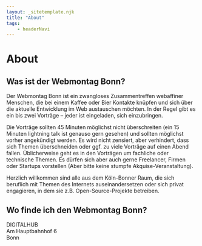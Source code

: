 ```yaml
---
layout: _sitetemplate.njk
title: "About"
tags: 
    - headerNavi
---
```


# About

## Was ist der Webmontag Bonn?

Der Webmontag Bonn ist ein zwangloses Zusammentreffen webaffiner Menschen, die bei einem Kaffee oder Bier Kontakte kn&uuml;pfen und sich &uuml;ber die aktuelle Entwicklung im Web austauschen m&ouml;chten. In der Regel gibt es ein bis zwei Vortr&auml;ge &ndash; jeder ist eingeladen, sich einzubringen.

Die Vortr&auml;ge sollten 45 Minuten m&ouml;glichst nicht &uuml;berschreiten (ein 15 Minuten lightning talk ist genauso gern gesehen) und sollten m&ouml;glichst vorher angek&uuml;ndigt werden. Es wird nicht zensiert, aber verhindert, dass sich Themen &uuml;berschneiden oder ggf. zu viele Vortr&auml;ge auf einen Abend fallen. &Uuml;blicherweise geht es in den Vortr&auml;gen um fachliche oder technische Themen. Es d&uuml;rfen sich aber auch gerne Freelancer, Firmen oder Startups vorstellen (Aber bitte keine stumpfe Akquise-Veranstaltung).

Herzlich willkommen sind alle aus dem K&ouml;ln-Bonner Raum, die sich beruflich mit Themen des Internets auseinandersetzen oder sich privat engagieren, in dem sie z.B. Open-Source-Projekte betreiben.


## Wo finde ich den Webmontag Bonn?

DIGITALHUB   
Am Hauptbahnhof 6   
Bonn    

	

      